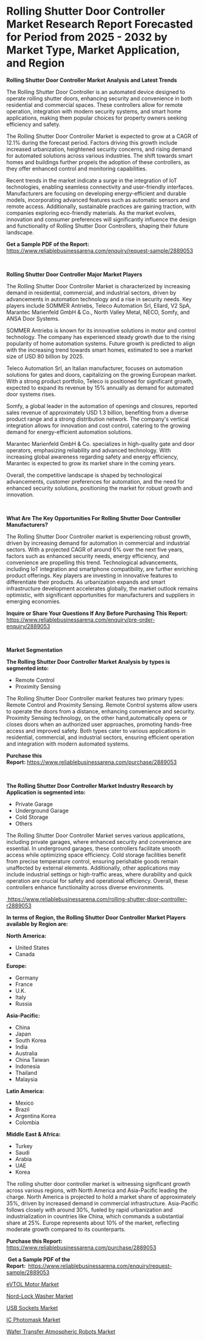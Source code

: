 <p><h1>Rolling Shutter Door Controller Market Research Report Forecasted for Period from 2025 -  2032 by Market Type, Market Application, and Region</h1></p><p><strong>Rolling Shutter Door Controller Market Analysis and Latest Trends</strong></p>
<p><p>The Rolling Shutter Door Controller is an automated device designed to operate rolling shutter doors, enhancing security and convenience in both residential and commercial spaces. These controllers allow for remote operation, integration with modern security systems, and smart home applications, making them popular choices for property owners seeking efficiency and safety.</p><p>The Rolling Shutter Door Controller Market is expected to grow at a CAGR of 12.1% during the forecast period. Factors driving this growth include increased urbanization, heightened security concerns, and rising demand for automated solutions across various industries. The shift towards smart homes and buildings further propels the adoption of these controllers, as they offer enhanced control and monitoring capabilities.</p><p>Recent trends in the market indicate a surge in the integration of IoT technologies, enabling seamless connectivity and user-friendly interfaces. Manufacturers are focusing on developing energy-efficient and durable models, incorporating advanced features such as automatic sensors and remote access. Additionally, sustainable practices are gaining traction, with companies exploring eco-friendly materials. As the market evolves, innovation and consumer preferences will significantly influence the design and functionality of Rolling Shutter Door Controllers, shaping their future landscape.</p></p>
<p><strong>Get a Sample PDF of the Report:&nbsp;</strong> <a href="https://www.reliablebusinessarena.com/enquiry/request-sample/2889053?utm_campaign=2217&utm_medium=2&utm_source=Github&utm_content=ia&utm_term=14032025&utm_id=rolling-shutter-door-controller">https://www.reliablebusinessarena.com/enquiry/request-sample/2889053</a></p>
<p>&nbsp;</p>
<p><strong>Rolling Shutter Door Controller Major Market Players</strong></p>
<p><p>The Rolling Shutter Door Controller Market is characterized by increasing demand in residential, commercial, and industrial sectors, driven by advancements in automation technology and a rise in security needs. Key players include SOMMER Antriebs, Teleco Automation Srl, Ellard, V2 SpA, Marantec Marienfeld GmbH & Co., North Valley Metal, NECO, Somfy, and ANSA Door Systems.</p><p>SOMMER Antriebs is known for its innovative solutions in motor and control technology. The company has experienced steady growth due to the rising popularity of home automation systems. Future growth is predicted to align with the increasing trend towards smart homes, estimated to see a market size of USD 80 billion by 2025.</p><p>Teleco Automation Srl, an Italian manufacturer, focuses on automation solutions for gates and doors, capitalizing on the growing European market. With a strong product portfolio, Teleco is positioned for significant growth, expected to expand its revenue by 15% annually as demand for automated door systems rises.</p><p>Somfy, a global leader in the automation of openings and closures, reported sales revenue of approximately USD 1.3 billion, benefiting from a diverse product range and a strong distribution network. The company's vertical integration allows for innovation and cost control, catering to the growing demand for energy-efficient automation solutions.</p><p>Marantec Marienfeld GmbH & Co. specializes in high-quality gate and door operators, emphasizing reliability and advanced technology. With increasing global awareness regarding safety and energy efficiency, Marantec is expected to grow its market share in the coming years.</p><p>Overall, the competitive landscape is shaped by technological advancements, customer preferences for automation, and the need for enhanced security solutions, positioning the market for robust growth and innovation.</p></p>
<p>&nbsp;</p>
<p><strong>What Are The Key Opportunities For Rolling Shutter Door Controller Manufacturers?</strong></p>
<p><p>The Rolling Shutter Door Controller market is experiencing robust growth, driven by increasing demand for automation in commercial and industrial sectors. With a projected CAGR of around 6% over the next five years, factors such as enhanced security needs, energy efficiency, and convenience are propelling this trend. Technological advancements, including IoT integration and smartphone compatibility, are further enriching product offerings. Key players are investing in innovative features to differentiate their products. As urbanization expands and smart infrastructure development accelerates globally, the market outlook remains optimistic, with significant opportunities for manufacturers and suppliers in emerging economies.</p></p>
<p><strong>Inquire or Share Your Questions If Any Before Purchasing This Report:</strong> <a href="https://www.reliablebusinessarena.com/enquiry/pre-order-enquiry/2889053?utm_campaign=2217&utm_medium=2&utm_source=Github&utm_content=ia&utm_term=14032025&utm_id=rolling-shutter-door-controller">https://www.reliablebusinessarena.com/enquiry/pre-order-enquiry/2889053</a></p>
<p>&nbsp;</p>
<p><strong>Market Segmentation</strong></p>
<p><strong>The Rolling Shutter Door Controller Market Analysis by types is segmented into:</strong></p>
<p><ul><li>Remote Control</li><li>Proximity Sensing</li></ul></p>
<p><p>The Rolling Shutter Door Controller market features two primary types: Remote Control and Proximity Sensing. Remote Control systems allow users to operate the doors from a distance, enhancing convenience and security. Proximity Sensing technology, on the other hand,automatically opens or closes doors when an authorized user approaches, promoting hands-free access and improved safety. Both types cater to various applications in residential, commercial, and industrial sectors, ensuring efficient operation and integration with modern automated systems.</p></p>
<p><strong>Purchase this Report:&nbsp;</strong><a href="https://www.reliablebusinessarena.com/purchase/2889053?utm_campaign=2217&utm_medium=2&utm_source=Github&utm_content=ia&utm_term=14032025&utm_id=rolling-shutter-door-controller">https://www.reliablebusinessarena.com/purchase/2889053</a></p>
<p>&nbsp;</p>
<p><strong>The Rolling Shutter Door Controller Market Industry Research by Application is segmented into:</strong></p>
<p><ul><li>Private Garage</li><li>Underground Garage</li><li>Cold Storage</li><li>Others</li></ul></p>
<p><p>The Rolling Shutter Door Controller Market serves various applications, including private garages, where enhanced security and convenience are essential. In underground garages, these controllers facilitate smooth access while optimizing space efficiency. Cold storage facilities benefit from precise temperature control, ensuring perishable goods remain unaffected by external elements. Additionally, other applications may include industrial settings or high-traffic areas, where durability and quick operation are crucial for safety and operational efficiency. Overall, these controllers enhance functionality across diverse environments.</p></p>
<p><a href="https://www.reliablebusinessarena.com/rolling-shutter-door-controller-r2889053?utm_campaign=2217&utm_medium=2&utm_source=Github&utm_content=ia&utm_term=14032025&utm_id=rolling-shutter-door-controller">&nbsp;https://www.reliablebusinessarena.com/rolling-shutter-door-controller-r2889053</a></p>
<p><strong>In terms of Region, the Rolling Shutter Door Controller Market Players available by Region are:</strong></p>
<p>
    <p> <strong> North America: </strong>
        <ul>
            <li>United States</li>
            <li>Canada</li>
        </ul>
        </p> 
    <p> <strong> Europe: </strong>
        <ul>
            <li>Germany</li>
            <li>France</li>
            <li>U.K.</li>
            <li>Italy</li>
            <li>Russia</li>
        </ul>
        </p> 
    <p> <strong> Asia-Pacific: </strong>
        <ul>
            <li>China</li>
            <li>Japan</li>
            <li>South Korea</li>
            <li>India</li>
            <li>Australia</li>
            <li>China Taiwan</li>
            <li>Indonesia</li>
            <li>Thailand</li>
            <li>Malaysia</li>
        </ul>
        </p> 
    <p> <strong> Latin America: </strong>
        <ul>
            <li>Mexico</li>
            <li>Brazil</li>
            <li>Argentina Korea</li>
            <li>Colombia</li>
        </ul>
        </p> 
    <p> <strong> Middle East & Africa: </strong>
        <ul>
            <li>Turkey</li>
            <li>Saudi</li>
            <li>Arabia</li>
            <li>UAE</li>
            <li>Korea</li>
        </ul>
    </p>
    </p>
<p><p>The rolling shutter door controller market is witnessing significant growth across various regions, with North America and Asia-Pacific leading the charge. North America is projected to hold a market share of approximately 35%, driven by increased demand in commercial infrastructure. Asia-Pacific follows closely with around 30%, fueled by rapid urbanization and industrialization in countries like China, which commands a substantial share at 25%. Europe represents about 10% of the market, reflecting moderate growth compared to its counterparts.</p></p>
<p><strong>Purchase this Report: </strong><a href="https://www.reliablebusinessarena.com/purchase/2889053?utm_campaign=2217&utm_medium=2&utm_source=Github&utm_content=ia&utm_term=14032025&utm_id=rolling-shutter-door-controller">https://www.reliablebusinessarena.com/purchase/2889053</a></p>
<p>&nbsp;<strong>Get a Sample PDF of the Report:&nbsp;&nbsp;</strong><a href="https://www.reliablebusinessarena.com/enquiry/request-sample/2889053?utm_campaign=2217&utm_medium=2&utm_source=Github&utm_content=ia&utm_term=14032025&utm_id=rolling-shutter-door-controller">https://www.reliablebusinessarena.com/enquiry/request-sample/2889053</a></p>
<p><strong></strong></p>
<p><p><a href="https://github.com/gaiusmelyna/Market-Research-Report-List-1/blob/main/evtol-motor-market.md?utm_campaign=2217&utm_medium=2&utm_source=Github&utm_content=ia&utm_term=14032025&utm_id=rolling-shutter-door-controller">eVTOL Motor Market</a></p><p><a href="https://github.com/meenafadilkh/Market-Research-Report-List-1/blob/main/nord-lock-washer-market.md?utm_campaign=2217&utm_medium=2&utm_source=Github&utm_content=ia&utm_term=14032025&utm_id=rolling-shutter-door-controller">Nord-Lock Washer Market</a></p><p><a href="https://www.linkedin.com/pulse/research-examination-onthe-usb-sockets-marketsize-share-projected-pwubf?utm_campaign=2217&utm_medium=2&utm_source=Github&utm_content=ia&utm_term=14032025&utm_id=rolling-shutter-door-controller">USB Sockets Market</a></p><p><a href="https://www.linkedin.com/pulse/comprehensive-ic-photomask-market-report-regional-analysis-growth-jc76c?utm_campaign=2217&utm_medium=2&utm_source=Github&utm_content=ia&utm_term=14032025&utm_id=rolling-shutter-door-controller">IC Photomask Market</a></p><p><a href="https://www.linkedin.com/pulse/wafer-transfer-atmospheric-robots-market-growth-analysis-2025-2032-6n6oe?utm_campaign=2217&utm_medium=2&utm_source=Github&utm_content=ia&utm_term=14032025&utm_id=rolling-shutter-door-controller">Wafer Transfer Atmospheric Robots Market</a></p></p>